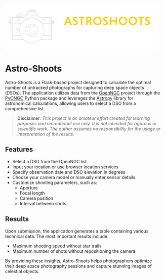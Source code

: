 ![Repository Banner](src/app/static/images/banner.png)

# Astro-Shoots

Astro-Shoots is a Flask-based project designed to calculate the optimal number of untracked photographs for capturing
deep space objects (DSOs). The application utilizes data from the [OpenNGC](https://github.com/mattiaverga/OpenNGC)
project through the [PyONGC](https://github.com/mattiaverga/pyongc) Python package and leverages
the [Astropy](https://www.astropy.org/) library for astronomical calculations, allowing users to select a DSO from a
comprehensive list.

> **Disclaimer**: _This project is an amateur effort created for learning purposes and recreational use only. It is not
intended for rigorous or scientific work. The author assumes no responsibility for the usage or interpretation of the
results._

## Features

- Select a DSO from the OpenNGC list
- Input your location or use browser location services
- Specify observation date and DSO elevation in degrees
- Choose your camera model or manually enter sensor details
- Customize shooting parameters, such as:
    - Aperture
    - Focal length
    - Camera position
    - Interval between shots

## Results

Upon submission, the application generates a table containing various technical data. The most important results
include:

- Maximum shooting speed without star trails
- Maximum number of shots without repositioning the camera

By providing these insights, Astro-Shoots helps photographers optimize their deep space photography sessions and capture
stunning images of celestial objects.
